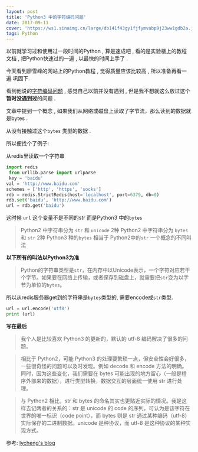 ```yaml
---
layout: post
title: 'Python3 中的字符编码问题'
date: 2017-09-11
cover: 'https://ws1.sinaimg.cn/large/db141f43gy1fjfymvabp9j23ww1gdb2a.jpg'
tags: Python
---
```


以前就学习过和使用过一段时间的Python , 算是速成吧 , 看的是实验楼上的教程文档 , 把Python快速过的一遍 , 以最快的时间上手了 . 

今天看到廖雪峰的网站上的Python教程 , 觉得质量应该比较高 , 所以准备再看一遍 巩固下.

看到他说的[字符编码问题](https://www.liaoxuefeng.com/wiki/0014316089557264a6b348958f449949df42a6d3a2e542c000/001431664106267f12e9bef7ee14cf6a8776a479bdec9b9000) ,  感觉自己以前并没有遇到 , 但是我不想就这么放过这个**暂时没遇到过**的问题 .

文章中提到一个概念 , 如果我们从网络或磁盘上读取了字节流，那么读到的数据就是bytes . 

从没有接触过这个`bytes` 类型的数据 . 

所以便找个了例子:

从redis里读取一个字符串

```python
import redis
 from urllib.parse import urlparse
 key = 'baidu'
val = 'http://www.baidu.com'
schemes = ['http', 'https', 'socks']
rdb = redis.StrictRedis(host='localhost', port=6379, db=0)
rdb.set('baidu', 'http://www.baidu.com')
url = rdb.get('baidu')
```

这时候 `url` 这个变量不是不同的str  而是Python3 中的`bytes`
> Python2 中字符串分为 `str` 和 `unicode` 2种
> Python2 中字符串分为 `bytes` 和 `str` 2种
> Python3 种的`bytes` 相当于 Python2中的`str`  一个概念的不同叫法

**以下所有的叫法以Python3为准**

> Python的字符串类型是`str`，在内存中以Unicode表示，一个字符对应若干个字节。如果要在网络上传输，或者保存到磁盘上，就需要把`str`变为以字节为单位的`bytes`。

所以从redis服务器get到的字符串是`bytes`类型的,  需要encode成`str`类型.

```python
url = url.encode('utf8')
print (url)
```

**写在最后**
> 我个人是比较喜欢 Python3 的更新的，默认的 utf-8 编码解决了很多的问题。

> 相比于 Python2，可能 Python3 的处理要繁琐一点，但安全性会好很多，一些很奇怪的问题可以及时发现。例如 decode 和 encode 方法的明确。同时，因为这些变化，我们需要在 bytes 可能出现的地方留心（一般是程序外部来的数据），进行类型转换，数据交互的层面统一使用 str 进行处理。

> 与 Python2 相比，str 和 bytes 的命名其实也更贴近实际的情况。我是这样去记两者的关系的：str 是 unicode 的 code 的序列，可认为是该字符在世界的唯一标识（code point），而 bytes 则是 str 通过某种编码（utf-8）实际保存的二进制数据。unicode 是种协议，而 utf-8 是这种协议的某种实现方式。

参考:
[lycheng's blog](https://lycheng.github.io/2017/05/17/python3-str-bytes.html)